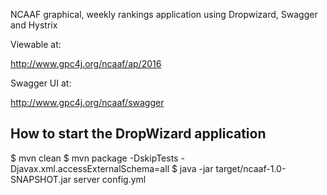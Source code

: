 NCAAF graphical, weekly rankings application using Dropwizard, Swagger and Hystrix

Viewable at:

   http://www.gpc4j.org/ncaaf/ap/2016

Swagger UI at:

   http://www.gpc4j.org/ncaaf/swagger


How to start the DropWizard application
---

$ mvn clean
$ mvn package -DskipTests -Djavax.xml.accessExternalSchema=all
$ java -jar target/ncaaf-1.0-SNAPSHOT.jar server config.yml

